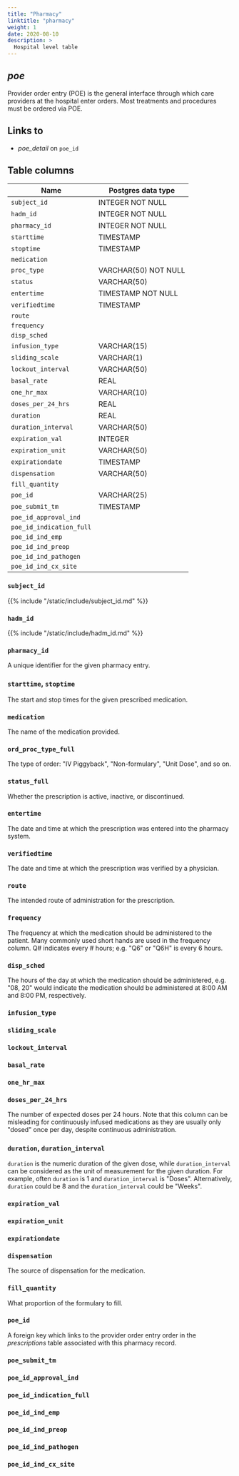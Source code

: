 ```yaml
---
title: "Pharmacy"
linktitle: "pharmacy"
weight: 1
date: 2020-08-10
description: >
  Hospital level table
---
```


## *poe*

Provider order entry (POE) is the general interface through which care providers at the hospital enter orders. Most treatments and procedures must be ordered via POE.

## Links to

* *poe_detail* on `poe_id`

<!--

# Important considerations

-->

## Table columns

Name | Postgres data type
---- | ----
`subject_id` | INTEGER NOT NULL
`hadm_id` | INTEGER NOT NULL
`pharmacy_id` | INTEGER NOT NULL
`starttime` | TIMESTAMP
`stoptime` | TIMESTAMP
`medication` |
`proc_type` | VARCHAR(50) NOT NULL
`status` | VARCHAR(50)
`entertime` | TIMESTAMP NOT NULL
`verifiedtime` | TIMESTAMP
`route` |
`frequency` |
`disp_sched` |
`infusion_type` | VARCHAR(15)
`sliding_scale` | VARCHAR(1)
`lockout_interval` | VARCHAR(50)
`basal_rate` | REAL
`one_hr_max` | VARCHAR(10)
`doses_per_24_hrs` | REAL
`duration` | REAL
`duration_interval` | VARCHAR(50)
`expiration_val` | INTEGER
`expiration_unit` | VARCHAR(50)
`expirationdate` | TIMESTAMP
`dispensation` | VARCHAR(50)
`fill_quantity` |
`poe_id` | VARCHAR(25)
`poe_submit_tm` | TIMESTAMP
`poe_id_approval_ind` |
`poe_id_indication_full` |
`poe_id_ind_emp` |
`poe_id_ind_preop` |
`poe_id_ind_pathogen` |
`poe_id_ind_cx_site` |

### `subject_id`

{{% include "/static/include/subject_id.md" %}}

### `hadm_id`

{{% include "/static/include/hadm_id.md" %}}

### `pharmacy_id`

A unique identifier for the given pharmacy entry.

### `starttime`, `stoptime`

The start and stop times for the given prescribed medication.

### `medication`

The name of the medication provided.

### `ord_proc_type_full`

The type of order: "IV Piggyback", "Non-formulary", "Unit Dose", and so on.

### `status_full`

Whether the prescription is active, inactive, or discontinued.

### `entertime`

The date and time at which the prescription was entered into the pharmacy system.

### `verifiedtime`

The date and time at which the prescription was verified by a physician.

### `route`

The intended route of administration for the prescription.

### `frequency`

The frequency at which the medication should be administered to the patient. Many commonly used short hands are used in the frequency column.
Q# indicates every # hours; e.g. "Q6" or "Q6H" is every 6 hours.

### `disp_sched`

The hours of the day at which the medication should be administered, e.g. "08, 20" would indicate the medication should be administered at 8:00 AM and 8:00 PM, respectively.

### `infusion_type`



### `sliding_scale`



### `lockout_interval`



### `basal_rate`



### `one_hr_max`



### `doses_per_24_hrs`

The number of expected doses per 24 hours. Note that this column can be misleading for continuously infused medications as they are usually only "dosed" once per day, despite continuous administration.

### `duration`, `duration_interval`

`duration` is the numeric duration of the given dose, while `duration_interval` can be considered as the unit of measurement for the given duration. For example, often `duration` is 1 and `duration_interval` is "Doses". Alternatively, `duration` could be 8 and the `duration_interval` could be "Weeks".

### `expiration_val`



### `expiration_unit`



### `expirationdate`



### `dispensation`

The source of dispensation for the medication.

### `fill_quantity`

What proportion of the formulary to fill.

### `poe_id`

A foreign key which links to the provider order entry order in the *prescriptions* table associated with this pharmacy record.

### `poe_submit_tm`



### `poe_id_approval_ind`



### `poe_id_indication_full`



### `poe_id_ind_emp`



### `poe_id_ind_preop`



### `poe_id_ind_pathogen`



### `poe_id_ind_cx_site`


